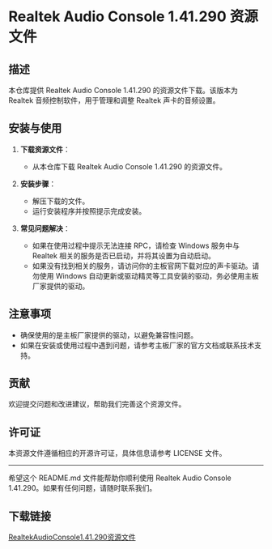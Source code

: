 # Realtek Audio Console 1.41.290 资源文件

## 描述

本仓库提供 Realtek Audio Console 1.41.290 的资源文件下载。该版本为 Realtek 音频控制软件，用于管理和调整 Realtek 声卡的音频设置。

## 安装与使用

1. **下载资源文件**：
   - 从本仓库下载 Realtek Audio Console 1.41.290 的资源文件。

2. **安装步骤**：
   - 解压下载的文件。
   - 运行安装程序并按照提示完成安装。

3. **常见问题解决**：
   - 如果在使用过程中提示无法连接 RPC，请检查 Windows 服务中与 Realtek 相关的服务是否已启动，并将其设置为自动启动。
   - 如果没有找到相关的服务，请访问你的主板官网下载对应的声卡驱动。请勿使用 Windows 自动更新或驱动精灵等工具安装的驱动，务必使用主板厂家提供的驱动。

## 注意事项

- 确保使用的是主板厂家提供的驱动，以避免兼容性问题。
- 如果在安装或使用过程中遇到问题，请参考主板厂家的官方文档或联系技术支持。

## 贡献

欢迎提交问题和改进建议，帮助我们完善这个资源文件。

## 许可证

本资源文件遵循相应的开源许可证，具体信息请参考 LICENSE 文件。

---

希望这个 README.md 文件能帮助你顺利使用 Realtek Audio Console 1.41.290。如果有任何问题，请随时联系我们。

## 下载链接

[RealtekAudioConsole1.41.290资源文件](https://pan.quark.cn/s/b0ab470b3679)